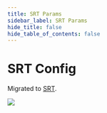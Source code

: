 ```yaml
---
title: SRT Params
sidebar_label: SRT Params
hide_title: false
hide_table_of_contents: false
---
```


# SRT Config

Migrated to [SRT](./srt.md).

![](https://ossrs.io/gif/v1/sls.gif?site=ossrs.io&path=/lts/doc/en/v5/srt-params)


